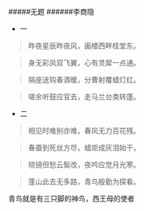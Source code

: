 #####无题
######李商隐

- 一

>昨夜星辰昨夜风，画楼西畔桂堂东。

>身无彩凤双飞翼，心有灵犀一点通。

>隔座送钩春酒暖，分曹射覆蜡灯红。

>嗟余听鼓应官去，走马兰台类转蓬。

- 二

>相见时难别亦难，春风无力百花残。

>春蚕到死丝方尽，蜡炬成灰泪始干。

>晓镜但愁云鬓改，夜吟应觉月光寒。

>蓬山此去无多路，青鸟殷勤为探看。

青鸟就是有三只脚的神鸟，西王母的使者
